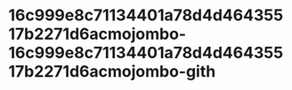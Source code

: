 # 16c999e8c71134401a78d4d46435517b2271d6acmojombo-16c999e8c71134401a78d4d46435517b2271d6acmojombo-gith